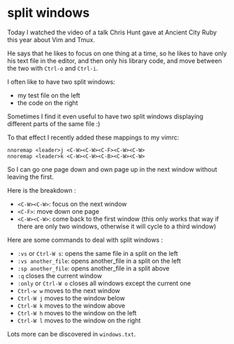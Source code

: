 # split windows

Today I watched the video of a talk Chris Hunt gave at Ancient City Ruby this
year about Vim and Tmux.

He says that he likes to focus on one thing at a time, so he likes to have only
his text file in the editor, and then only his library code, and move between
the two with `Ctrl-o` and `Ctrl-i`.

I often like to have two split windows:
- my test file on the left
- the code on the right

Sometimes I find it even useful to have two split windows displaying different
parts of the same file :)

To that effect I recently added these mappings to my vimrc:

```vim
nnoremap <leader>j <C-W><C-W><C-F><C-W><C-W>
nnoremap <leader>k <C-W><C-W><C-B><C-W><C-W>
```

So I can go one page down and own page up in the next window without leaving
the first.

Here is the breakdown :

- `<C-W><C-W>`: focus on the next window
- `<C-F>`: move down one page
- `<C-W><C-W>`: come back to the first window (this only works that way if
there are only two windows, otherwise it will cycle to a third window)

Here are some commands to deal with split windows :

- `:vs` or `Ctrl-W s`: opens the same file in a split on the left
- `:vs another_file`: opens another_file in a split on the left
- `:sp another_file`: opens another_file in a split above
- `:q` closes the current window
- `:only` or `Ctrl-W o` closes all windows except the current one
- `Ctrl-w w` moves to the next window
- `Ctrl-W j` moves to the window below
- `Ctrl-W k` moves to the window above
- `Ctrl-W h` moves to the window on the left
- `Ctrl-W l` moves to the window on the right

Lots more can be discovered in `windows.txt`.
